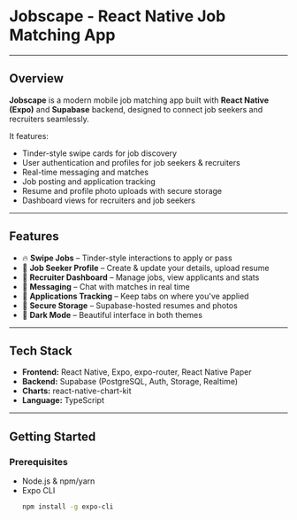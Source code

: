# Jobscape - React Native Job Matching App



---

## Overview

**Jobscape** is a modern mobile job matching app built with **React Native (Expo)** and **Supabase** backend, designed to connect job seekers and recruiters seamlessly.

It features:
- Tinder-style swipe cards for job discovery
- User authentication and profiles for job seekers & recruiters
- Real-time messaging and matches
- Job posting and application tracking
- Resume and profile photo uploads with secure storage
- Dashboard views for recruiters and job seekers

---

## Features

- 🔥 **Swipe Jobs** – Tinder-style interactions to apply or pass  
- 👤 **Job Seeker Profile** – Create & update your details, upload resume  
- 🏢 **Recruiter Dashboard** – Manage jobs, view applicants and stats  
- 💬 **Messaging** – Chat with matches in real time  
- 🧾 **Applications Tracking** – Keep tabs on where you've applied  
- 📂 **Secure Storage** – Supabase-hosted resumes and photos  
- 🌙 **Dark Mode** – Beautiful interface in both themes  

---

## Tech Stack

- **Frontend:** React Native, Expo, expo-router, React Native Paper  
- **Backend:** Supabase (PostgreSQL, Auth, Storage, Realtime)    
- **Charts:** react-native-chart-kit  
- **Language:** TypeScript  

---

## Getting Started

### Prerequisites

- Node.js & npm/yarn
- Expo CLI  
  ```bash
  npm install -g expo-cli




